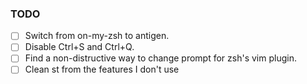### TODO
- [ ] Switch from on-my-zsh to antigen.
- [ ] Disable Ctrl+S and Ctrl+Q.
- [ ] Find a non-distructive way to change prompt for zsh's vim plugin.
- [ ] Clean st from the features I don't use
